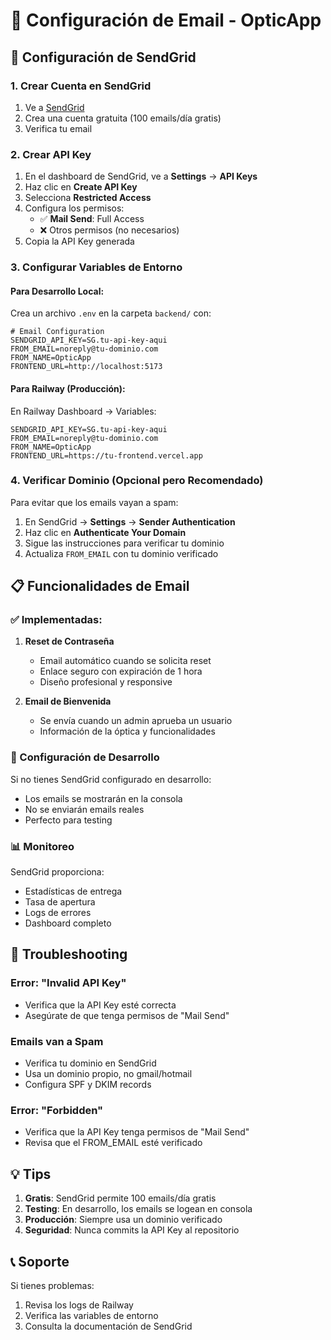 # 📧 Configuración de Email - OpticApp

## 🚀 Configuración de SendGrid

### 1. Crear Cuenta en SendGrid

1. Ve a [SendGrid](https://sendgrid.com/)
2. Crea una cuenta gratuita (100 emails/día gratis)
3. Verifica tu email

### 2. Crear API Key

1. En el dashboard de SendGrid, ve a **Settings** → **API Keys**
2. Haz clic en **Create API Key**
3. Selecciona **Restricted Access**
4. Configura los permisos:
   - ✅ **Mail Send**: Full Access
   - ❌ Otros permisos (no necesarios)
5. Copia la API Key generada

### 3. Configurar Variables de Entorno

#### Para Desarrollo Local:
Crea un archivo `.env` en la carpeta `backend/` con:

```env
# Email Configuration
SENDGRID_API_KEY=SG.tu-api-key-aqui
FROM_EMAIL=noreply@tu-dominio.com
FROM_NAME=OpticApp
FRONTEND_URL=http://localhost:5173
```

#### Para Railway (Producción):
En Railway Dashboard → Variables:

```
SENDGRID_API_KEY=SG.tu-api-key-aqui
FROM_EMAIL=noreply@tu-dominio.com
FROM_NAME=OpticApp
FRONTEND_URL=https://tu-frontend.vercel.app
```

### 4. Verificar Dominio (Opcional pero Recomendado)

Para evitar que los emails vayan a spam:

1. En SendGrid → **Settings** → **Sender Authentication**
2. Haz clic en **Authenticate Your Domain**
3. Sigue las instrucciones para verificar tu dominio
4. Actualiza `FROM_EMAIL` con tu dominio verificado

## 📋 Funcionalidades de Email

### ✅ Implementadas:

1. **Reset de Contraseña**
   - Email automático cuando se solicita reset
   - Enlace seguro con expiración de 1 hora
   - Diseño profesional y responsive

2. **Email de Bienvenida**
   - Se envía cuando un admin aprueba un usuario
   - Información de la óptica y funcionalidades

### 🔧 Configuración de Desarrollo

Si no tienes SendGrid configurado en desarrollo:
- Los emails se mostrarán en la consola
- No se enviarán emails reales
- Perfecto para testing

### 📊 Monitoreo

SendGrid proporciona:
- Estadísticas de entrega
- Tasa de apertura
- Logs de errores
- Dashboard completo

## 🚨 Troubleshooting

### Error: "Invalid API Key"
- Verifica que la API Key esté correcta
- Asegúrate de que tenga permisos de "Mail Send"

### Emails van a Spam
- Verifica tu dominio en SendGrid
- Usa un dominio propio, no gmail/hotmail
- Configura SPF y DKIM records

### Error: "Forbidden"
- Verifica que la API Key tenga permisos de "Mail Send"
- Revisa que el FROM_EMAIL esté verificado

## 💡 Tips

1. **Gratis**: SendGrid permite 100 emails/día gratis
2. **Testing**: En desarrollo, los emails se logean en consola
3. **Producción**: Siempre usa un dominio verificado
4. **Seguridad**: Nunca commits la API Key al repositorio

## 📞 Soporte

Si tienes problemas:
1. Revisa los logs de Railway
2. Verifica las variables de entorno
3. Consulta la documentación de SendGrid
